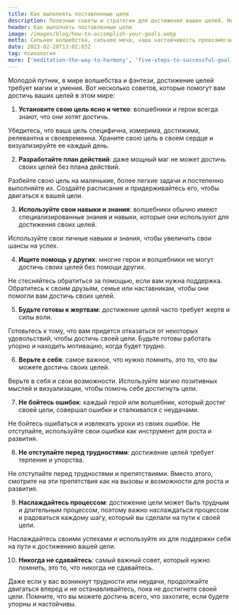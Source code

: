 ```yaml
---
title: Как выполнять поставленные цели
description: Полезные советы и стратегии для достижения ваших целей. Независимо от того, является ли ваша цель карьерным ростом, улучшением здоровья или личностным развитием, эта страница поможет вам разработать эффективный план действий и поддерживать мотивацию на протяжении всего процесса
header: Как выполнять поставленные цели
image: /images/blog/how-to-accomplish-your-goals.webp
motto: Сильнее волшебства, сильнее меча, наша настойчивость превозмогает все преграды! Поднимайте свои головы и продолжайте идти вперед, достигая своих целей, пока не станете настоящими героями
date: 2023-02-28T13:02:03Z
tag: психология
more: ['meditation-the-way-to-harmony', 'five-steps-to-successful-goal-achievement']
---
```

Молодой путник, в мире волшебства и фэнтези, достижение целей требует магии и умения. 
Вот несколько советов, которые помогут вам достичь ваших целей в этом мире:

1. **Установите свою цель ясно и четко**: волшебники и герои всегда знают, что они хотят достичь. 

Убедитесь, что ваша цель специфична, измерима, достижима, релевантна и своевременна. Храните свою цель в своем сердце и визуализируйте ее каждый день.

2. **Разработайте план действий**: даже мощный маг не может достичь своих целей без плана действий. 

Разбейте свою цель на маленькие, более легкие задачи и постепенно выполняйте их. Создайте расписание и придерживайтесь его, чтобы двигаться к вашей цели.

3. **Используйте свои навыки и знания**: волшебники обычно имеют специализированные знания и навыки, которые они используют для достижения своих целей.

Используйте свои личные навыки и знания, чтобы увеличить свои шансы на успех.

4. **Ищите помощь у других**: многие герои и волшебники не могут достичь своих целей без помощи других.

Не стесняйтесь обратиться за помощью, если вам нужна поддержка. Обратитесь к своим друзьям, семье или наставникам, чтобы они помогли вам достичь своих целей.

5. **Будьте готовы к жертвам**: достижение целей часто требует жертв и силы воли.

Готовьтесь к тому, что вам придется отказаться от некоторых удовольствий, чтобы достичь своей цели. Будьте готовы работать упорно и находить мотивацию, когда будет трудно.

6. **Верьте в себя**: самое важное, что нужно помнить, это то, что вы можете достичь своих целей.

Верьте в себя и свои возможности. Используйте магию позитивных мыслей и визуализации, чтобы помочь себе достигнуть цели.

7. **Не бойтесь ошибок**: каждый герой или волшебник, который достиг своей цели, совершал ошибки и сталкивался с неудачами.

Не бойтесь ошибаться и извлекать уроки из своих ошибок. Не отступайте, используйте свои ошибки как инструмент для роста и развития.

8. **Не отступайте перед трудностями**: достижение целей требует терпения и упорства. 

Не отступайте перед трудностями и препятствиями. Вместо этого, смотрите на эти препятствия как на вызовы и возможности для роста и развития.

9. **Наслаждайтесь процессом**: достижение цели может быть трудным и длительным процессом, поэтому важно наслаждаться процессом и радоваться каждому шагу, который вы сделали на пути к своей цели. 

Наслаждайтесь своими успехами и используйте их для поддержки себя на пути к достижению вашей цели.

10. **Никогда не сдавайтесь**: самый важный совет, который нужно помнить, это то, что никогда не сдавайтесь. 

Даже если у вас возникнут трудности или неудачи, продолжайте двигаться вперед и не останавливайтесь, пока не достигнете своей цели. Помните, что вы можете достичь всего, что захотите, если будете упорны и настойчивы.
